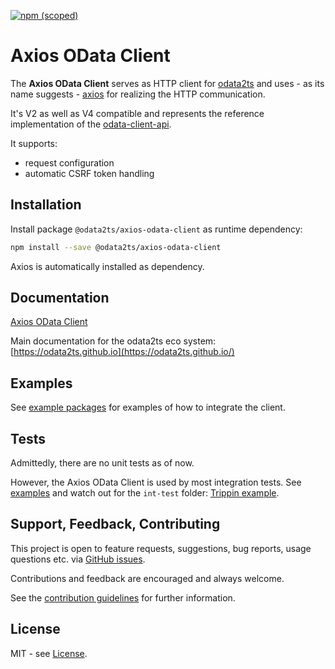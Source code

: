 [![npm (scoped)](https://img.shields.io/npm/v/@odata2ts/axios-odata-client?style=for-the-badge)](https://www.npmjs.com/package/@odata2ts/axios-odata-client)

# Axios OData Client
The **Axios OData Client** serves as HTTP client for [odata2ts](https://github.com/odata2ts/odata2ts)
and uses - as its name suggests - [axios](https://github.com/axios/axios) for realizing the HTTP communication.

It's V2 as well as V4 compatible and represents the reference implementation 
of the [odata-client-api](https://www.npmjs.com/package/@odata2ts/odata-client-api).

It supports:

- request configuration
- automatic CSRF token handling

## Installation

Install package `@odata2ts/axios-odata-client` as runtime dependency:

```bash
npm install --save @odata2ts/axios-odata-client
```

Axios is automatically installed as dependency.

## Documentation
[Axios OData Client](https://odata2ts.github.io/docs/http-client/axios-odata-client)

Main documentation for the odata2ts eco system:
[https://odata2ts.github.io](https://odata2ts.github.io/)

## Examples
See [example packages](https://github.com/odata2ts/odata2ts/tree/main/examples) for examples of how
to integrate the client.

## Tests
Admittedly, there are no unit tests as of now.

However, the Axios OData Client is used by most integration tests.
See [examples](#examples) and watch out for the `int-test` folder:
[Trippin example](https://github.com/odata2ts/odata2ts/blob/main/examples/trippin/int-test/TrippinIntegration.test.ts).

## Support, Feedback, Contributing

This project is open to feature requests, suggestions, bug reports, usage questions etc. 
via [GitHub issues](https://github.com/odata2ts/odata2ts/issues). 

Contributions and feedback are encouraged and always welcome.

See the [contribution guidelines](https://github.com/odata2ts/odata2ts/blob/main/CONTRIBUTING.md) for further information.

## License
MIT - see [License](./LICENSE).
